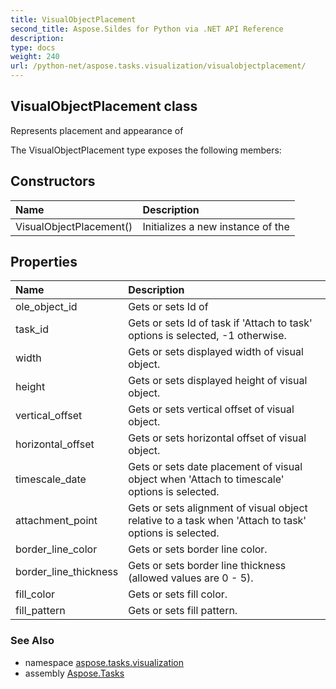 ```yaml
---
title: VisualObjectPlacement
second_title: Aspose.Sildes for Python via .NET API Reference
description: 
type: docs
weight: 240
url: /python-net/aspose.tasks.visualization/visualobjectplacement/
---
```


## VisualObjectPlacement class

Represents placement and appearance of

The VisualObjectPlacement type exposes the following members:
## Constructors
| Name | Description |
| :- | :- |
|VisualObjectPlacement()|Initializes a new instance of the|
## Properties
| Name | Description |
| :- | :- |
|ole_object_id|Gets or sets Id of|
|task_id|Gets or sets Id of task if 'Attach to task' options is selected, -1 otherwise.|
|width|Gets or sets displayed width of visual object.|
|height|Gets or sets displayed height of visual object.|
|vertical_offset|Gets or sets vertical offset of visual object.|
|horizontal_offset|Gets or sets horizontal offset of visual object.|
|timescale_date|Gets or sets date placement of visual object when 'Attach to timescale' options is selected.|
|attachment_point|Gets or sets alignment of visual object relative to a task when 'Attach to task' options is selected.|
|border_line_color|Gets or sets border line color.|
|border_line_thickness|Gets or sets border line thickness (allowed values are 0 - 5).|
|fill_color|Gets or sets fill color.|
|fill_pattern|Gets or sets fill pattern.|

### See Also

* namespace [aspose.tasks.visualization](/tasks/python-net/aspose.tasks.visualization/)
* assembly [Aspose.Tasks](/tasks/python-net/)

